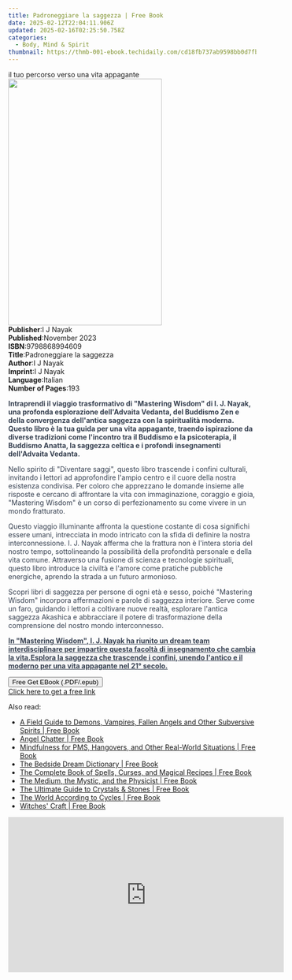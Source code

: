 ```yaml
---
title: Padroneggiare la saggezza | Free Book
date: 2025-02-12T22:04:11.906Z
updated: 2025-02-16T02:25:50.758Z
categories:
  - Body, Mind & Spirit
thumbnail: https://thmb-001-ebook.techidaily.com/cd18fb737ab9598bb0d7fb5e51ddfc26662c94f84dd6436b5530af9689461283.jpg
---
```

<main id="book-container">
  <div class="flex flex-col">
    <div class="book-brief flex-1 py-6 px-4 sm:p-6 md:py-10 md:px-8">
      <!-- brief-->
      <div class="book-brief-main">
        il tuo percorso verso una vita appagante
      </div>
    </div>
    <div
      class="book-meta-info flex-1 grid gap-4 col-start-1 col-end-3 row-start-1 sm:mb-6 sm:grid-cols-4 lg:gap-6 lg:col-start-2 lg:row-end-6 lg:row-span-6 lg:mb-0"
    >
      <div
        class="book-meta-info-left place-content-center mt-4 p-4 text-sm leading-6 col-start-2 col-span-2 dark:text-slate-400"
      >
        <img
          class="w-full h-500 object-cover rounded-lg sm:h-255 sm:col-span-2 lg:col-span-full"
          src="https://img-001-ebook.techidaily.com/8ec2470ef67de8aba87f813e8d012b664a2858fd8cc117a95da052e48c73de86.jpg"
          alt=""
          width="312"
          height="500"
        />
      </div>
      <div
        class="book-meta-info-right mt-2 col-start-1 row-start-2 col-span-3 self-center"
      >
        <!-- meta data  -->
        <div class="flex flex-col px-4 md:px-8">
          <div class="flex-1">
            <strong>Publisher</strong>:<span class="px-2">I J Nayak</span>
          </div>
          <div class="flex-1">
            <strong>Published</strong>:<span class="px-2">November 2023</span>
          </div>
          <div class="flex-1">
            <strong>ISBN</strong>:<span class="px-2">9798868994609</span>
          </div>
          <div class="flex-1">
            <strong>Title</strong>:<span class="px-2"
              >Padroneggiare la saggezza</span
            >
          </div>
          <div class="flex-1">
            <strong>Author</strong>:<span class="px-2">I J Nayak</span>
          </div>
          <div class="flex-1">
            <strong>Imprint</strong>:<span class="px-2">I J Nayak</span>
          </div>
          <div class="flex-1">
            <strong>Language</strong>:<span class="px-2">Italian</span>
          </div>
          <div class="flex-1">
            <strong>Number of Pages</strong>:<span class="px-2">193</span>
          </div>
        </div>
      </div>
    </div>
    <div class="book-description flex-1 py-6 px-4 sm:p-6 md:py-10 md:px-8">
      <div class="book-description-main">
        <div accordion-content="" id="description">
          <p>
            <strong
              style="background-color: rgba(0, 0, 0, 0); color: rgb(55, 65, 81)"
              >Intraprendi il viaggio trasformativo di "Mastering Wisdom" di I.
              J. Nayak, una profonda esplorazione dell'Advaita Vedanta, del
              Buddismo Zen e della convergenza dell'antica saggezza con la
              spiritualità moderna. Questo libro è la tua guida per una vita
              appagante, traendo ispirazione da diverse tradizioni come
              l'incontro tra il Buddismo e la psicoterapia, il Buddismo Anatta,
              la saggezza celtica e i profondi insegnamenti dell'Advaita
              Vedanta.</strong
            >
          </p>
          <p>
            <span
              style="background-color: rgba(0, 0, 0, 0); color: rgb(55, 65, 81)"
              >Nello spirito di "Diventare saggi", questo libro trascende i
              confini culturali, invitando i lettori ad approfondire l'ampio
              centro e il cuore della nostra esistenza condivisa. Per coloro che
              apprezzano le domande insieme alle risposte e cercano di
              affrontare la vita con immaginazione, coraggio e gioia, "Mastering
              Wisdom" è un corso di perfezionamento su come vivere in un mondo
              fratturato.</span
            >
          </p>
          <p>
            <span
              style="background-color: rgba(0, 0, 0, 0); color: rgb(55, 65, 81)"
              >Questo viaggio illuminante affronta la questione costante di cosa
              significhi essere umani, intrecciata in modo intricato con la
              sfida di definire la nostra interconnessione. I. J. Nayak afferma
              che la frattura non è l'intera storia del nostro tempo,
              sottolineando la possibilità della profondità personale e della
              vita comune. Attraverso una fusione di scienza e tecnologie
              spirituali, questo libro introduce la civiltà e l'amore come
              pratiche pubbliche energiche, aprendo la strada a un futuro
              armonioso.</span
            >
          </p>
          <p>
            <span
              style="background-color: rgba(0, 0, 0, 0); color: rgb(55, 65, 81)"
              >Scopri libri di saggezza per persone di ogni età e sesso, poiché
              "Mastering Wisdom" incorpora affermazioni e parole di saggezza
              interiore. Serve come un faro, guidando i lettori a coltivare
              nuove realtà, esplorare l'antica saggezza Akashica e abbracciare
              il potere di trasformazione della comprensione del nostro mondo
              interconnesso.</span
            >
          </p>
          <p>
            <strong
              style="background-color: rgba(0, 0, 0, 0); color: rgb(55, 65, 81)"
              ><u
                >In "Mastering Wisdom", I. J. Nayak ha riunito un dream team
                interdisciplinare per impartire questa facoltà di insegnamento
                che cambia la vita.</u
              ></strong
            ><strong
              style="
                background-color: rgb(247, 247, 248);
                color: rgb(55, 65, 81);
              "
              ><u
                >Esplora la saggezza che trascende i confini, unendo l'antico e
                il moderno per una vita appagante nel 21° secolo.</u
              ></strong
            >
          </p>
        </div>
        <div class="accordion-fader"></div>
      </div>
    </div>
    <div class="book-excerpts flex-1 py-6 px-4 sm:p-6 md:py-10 md:px-8"></div>
    <div
      class="book-about-author flex-1 py-6 px-4 sm:p-6 md:py-10 md:px-8"
    ></div>
    <div class="book-free-get flex-1 py-6 px-4 sm:p-6 md:py-10 md:px-8">
      <button
        id="btn-free-get"
        class="bg-blue-500 hover:bg-blue-700 text-white font-bold py-2 px-4 rounded"
      >
        Free Get EBook (.PDF/.epub)
      </button>
      <div id="countdown-display" class="px-2 text-lg mt-2"></div>
      <a
        id="free-link"
        class="hidden bg-blue-500 hover:bg-blue-700 text-white font-bold py-2 px-4 rounded"
        href="https://www.ebooks.com/en-us/book/211252856/padroneggiare-la-saggezza/i-j-nayak/"
        target="_blank"
        >Click here to get a free link</a
      >
    </div>
    <script>
      let countdownTime = 0;
      let countdownInterval = null;
      document
        .getElementById('btn-free-get')
        .addEventListener('click', startCountdown);
      function startCountdown() {
        countdownTime = new Date().getTime() + 60000 * 3;
        countdownInterval = setInterval(updateCountdown, 1000);
        document.getElementById('btn-free-get').disabled = true;
        document
          .getElementById('btn-free-get')
          .classList.add('bg-gray-500', 'cursor-not-allowed');
      }
      function updateCountdown() {
        let currentTime = new Date().getTime();
        let timeLeft = countdownTime - currentTime;
        let secondsLeft = Math.floor(timeLeft / 1000);
        document.getElementById('countdown-display').innerHTML =
          `Remaining time: ${secondsLeft} seconds.`;
        if (secondsLeft <= 0) {
          clearInterval(countdownInterval);
          document.getElementById('btn-free-get').classList.add('hidden');
          document.getElementById('free-link').classList.remove('hidden');
          document.getElementById('countdown-display').innerHTML = '';
        }
      }
    </script>
  </div>
</main>

<ins class="adsbygoogle"
      style="display:block"
      data-ad-client="ca-pub-7571918770474297"
      data-ad-slot="8358498916"
      data-ad-format="auto"
      data-full-width-responsive="true"></ins>
    

<span class="atpl-alsoreadstyle">Also read:</span>
<div><ul>
<li><a href="https://novels-ebooks.techidaily.com/209577127-9781628721508-a-field-guide-to-demons-vampires-fallen-angels-and-other-subversive-spirits/"><u>A Field Guide to Demons, Vampires, Fallen Angels and Other Subversive Spirits | Free Book</u></a></li>
<li><a href="https://novels-ebooks.techidaily.com/209570720-9781510727502-angel-chatter/"><u>Angel Chatter | Free Book</u></a></li>
<li><a href="https://novels-ebooks.techidaily.com/209577992-9781510730663-mindfulness-for-pms-hangovers-and-other-real-world-situations/"><u>Mindfulness for PMS, Hangovers, and Other Real-World Situations | Free Book</u></a></li>
<li><a href="https://novels-ebooks.techidaily.com/209577169-9781628732726-the-bedside-dream-dictionary/"><u>The Bedside Dream Dictionary | Free Book</u></a></li>
<li><a href="https://novels-ebooks.techidaily.com/209575958-9781628731729-the-complete-book-of-spells-curses-and-magical-recipes/"><u>The Complete Book of Spells, Curses, and Magical Recipes | Free Book</u></a></li>
<li><a href="https://novels-ebooks.techidaily.com/209577717-9781621535935-the-medium-the-mystic-and-the-physicist/"><u>The Medium, the Mystic, and the Physicist | Free Book</u></a></li>
<li><a href="https://novels-ebooks.techidaily.com/209578052-9781510709706-the-ultimate-guide-to-crystals-stones/"><u>The Ultimate Guide to Crystals & Stones | Free Book</u></a></li>
<li><a href="https://novels-ebooks.techidaily.com/209577318-9781628730722-the-world-according-to-cycles/"><u>The World According to Cycles | Free Book</u></a></li>
<li><a href="https://novels-ebooks.techidaily.com/209576215-9781628732184-witches-craft/"><u>Witches' Craft | Free Book</u></a></li>
</ul></div>

<!-- affiliate ads begin -->
<iframe width="560" height="315" src="https://www.youtube.com/embed/gOyLy8DeizY?si=GkAmK0hChZw6_2tW" title="YouTube video player" frameborder="0" allow="accelerometer; autoplay; clipboard-write; encrypted-media; gyroscope; picture-in-picture; web-share" referrerpolicy="strict-origin-when-cross-origin" allowfullscreen></iframe>
<!-- affiliate ads end -->

